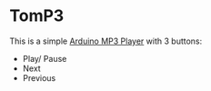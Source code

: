 # TomP3
This is a simple [Arduino MP3 Player](https://learn.sparkfun.com/tutorials/mp3-player-shield-hookup-guide-v15) with 3 buttons:
* Play/ Pause
* Next
* Previous
